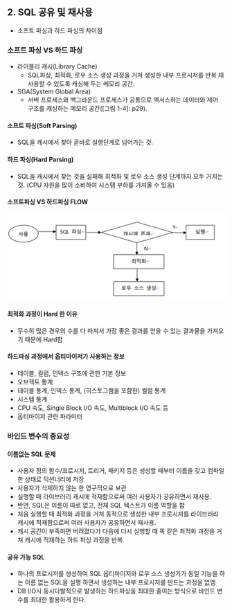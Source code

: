 ## 2. SQL 공유 및 재사용
- 소프트 파싱과 하드 파싱의 차이점

### 소프트 파싱 VS 하드 파싱
- 라이블리 캐시(Library Cache)
  - SQL파싱, 최적화, 로우 소스 생성 과정을 거쳐 생성한 내부 프로시저를 반복 재사용할 수 있도록 캐싱해 두는 메모리 공간.
- SGA(System Global Area)
  - 서버 프로세스와 백그라운드 프로세스가 공통으로 엑서스하는 데이터와 제어 구조를 캐싱하는 메모리 공간([그림 1-4]: p29).

#### 소프트 파싱(Soft Parsing)
  - SQL을 캐시에서 찾아 곧바로 실행단계로 넘어가는 것.

#### 하드 파싱(Hard Parsing)
  - SQL을 캐시에서 찾는 것을 실패해 최적화 및 로우 소스 생성 단계까지 모두 거치는 것. (CPU 자원을 많이 소비하여 시스템 부하를 가져올 수 있음)

#### 소프트파싱 VS 하드파싱 FLOW
  <img src = "../img/1.png">

#### 최적화 과정이 Hard 한 이유
- 무수히 많은 경우의 수를 다 따져서 가장 좋은 결과를 얻을 수 있는 결과물을 가져오기 때문에 Hard함

#### 하드파싱 과정에서 옵티마이저가 사용하는 정보
- 테이블, 컬럼, 인덱스 구조에 관한 기본 정보
- 오브젝트 통계
 - 테이블 통계, 인덱스 통계, (히스토그램을 포함한) 컬럼 통계
- 시스템 통계
 - CPU 속도, Single Block I/O 속도, Multiblock I/O 속도 등
- 옵티마이저 관련 파라미터

### 바인드 변수의 중요성

#### 이름없는 SQL 문제
- 사용자 정의 함수/프로시저, 트리거, 패키지 등은 생성할 때부터 이름을 갖고 컴파일 한 상태로 딕션너리에 저장
- 사용자가 삭제하지 않는 한 영구적으로 보관
- 실행할 때 라이브러리 캐시에 적재함으로써 여러 사용자가 공유하면서 재사용. 
- 반면, SQL은 이름이 따로 없고, 전체 SQL 텍스트가 이름 역할을 함
- 처음 실행할 때 최적화 과정을 거쳐 동적으로 생성한 내부 프로시져를 라이브러리 캐시에 적재함으로써 여러 사용자가 공유하면서 재사용. 
- 캐시 공간이 부족하면 버려졌다가 다음에 다시 실행할 때 똑 같은 최적화 과정을 거쳐 캐시에 적재하는 하드 파싱 과정을 반복. 

#### 공유 가능 SQL
- 하나의 프로시저를 생성하여 SQL 옵티마이저와 로우 소스 생성기가 동일 기능을 하는 이름 없는 SQL을 실행 하면서 생성하는 내부 프로시저를 만드는 과정을 없앰
- DB I/O시 동시다발적으로 발생하는 하드파싱을 최대한 줄이는 방식으로 바인드 변수를 최대한 활용하게 한다.


